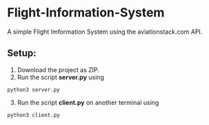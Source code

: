 # Flight-Information-System
A simple Flight Imformation System using the aviationstack.com API.

## Setup:
1. Download the project as ZIP. 
2. Run the script **server.py** using 
```
python3 server.py
```
3. Run the script **client.py** on another terminal using
```
python3 client.py
```